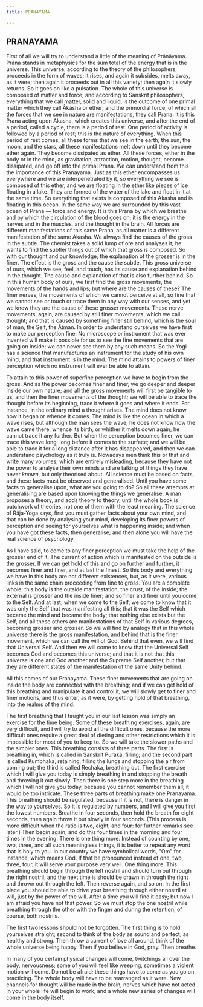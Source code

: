 ```yaml
---
title: PRANAYAMA

---
```





  

## PRANAYAMA

First of all we will try to understand a little of the meaning of
Prânâyama. Prâna stands in metaphysics for the sum total of the energy
that is in the universe. This universe, according to the theory of the
philosophers, proceeds in the form of waves; it rises, and again it
subsides, melts away, as it were; then again it proceeds out in all this
variety; then again it slowly returns. So it goes on like a pulsation.
The whole of this universe is composed of matter and force; and
according to Sanskrit philosophers, everything that we call matter,
solid and liquid, is the outcome of one primal matter which they call
Âkâsha or ether; and the primordial force, of which all the forces that
we see in nature are manifestations, they call Prana. It is this Prana
acting upon Akasha, which creates this universe, and after the end of a
period, called a cycle, there is a period of rest. One period of
activity is followed by a period of rest; this is the nature of
everything. When this period of rest comes, all these forms that we see
in the earth, the sun, the moon, and the stars, all these manifestations
melt down until they become ether again. They become dissipated as
ether. All these forces, either in the body or in the mind, as
gravitation, attraction, motion, thought, become dissipated, and go off
into the primal Prana. We can understand from this the importance of
this Pranayama. Just as this ether encompasses us everywhere and we are
interpenetrated by it, so everything we see is composed of this ether,
and we are floating in the ether like pieces of ice floating in a lake.
They are formed of the water of the lake and float in it at the same
time. So everything that exists is composed of this Akasha and is
floating in this ocean. In the same way we are surrounded by this vast
ocean of Prana — force and energy. It is this Prana by which we breathe
and by which the circulation of the blood goes on; it is the energy in
the nerves and in the muscles, and the thought in the brain. All forces
are different manifestations of this same Prana, as all matter is a
different manifestation of the same Akasha. We always find the causes of
the gross in the subtle. The chemist takes a solid lump of ore and
analyses it; he wants to find the subtler things out of which that gross
is composed. So with our thought and our knowledge; the explanation of
the grosser is in the finer. The effect is the gross and the cause the
subtle. This gross universe of ours, which we see, feel, and touch, has
its cause and explanation behind in the thought. The cause and
explanation of that is also further behind. So in this human body of
ours, we first find the gross movements, the movements of the hands and
lips; but where are the causes of these? The finer nerves, the movements
of which we cannot perceive at all, so fine that we cannot see or touch
or trace them in any way with our senses, and yet we know they are the
cause of these grosser movements. These nerve movements, again, are
caused by still finer movements, which we call thought; and that is
caused by something finer still behind, which is the soul of man, the
Self, the Âtman. In order to understand ourselves we have first to make
our perception fine. No microscope or instrument that was ever invented
will make it possible for us to see the fine movements that are going on
inside; we can never see them by any such means. So the Yogi has a
science that manufactures an instrument for the study of his own mind,
and that instrument is in the mind. The mind attains to powers of finer
perception which no instrument will ever be able to attain.

To attain to this power of superfine perception we have to begin from
the gross. And as the power becomes finer and finer, we go deeper and
deeper inside our own nature; and all the gross movements will first be
tangible to us, and then the finer movements of the thought; we will be
able to trace the thought before its beginning, trace it where it goes
and where it ends. For instance, in the ordinary mind a thought arises.
The mind does not know how it began or whence it comes. The mind is like
the ocean in which a wave rises, but although the man sees the wave, he
does not know how the wave came there, whence its birth, or whither it
melts down again; he cannot trace it any further. But when the
perception becomes finer, we can trace this wave long, long before it
comes to the surface; and we will be able to trace it for a long
distance after it has disappeared, and then we can understand psychology
as it truly is. Nowadays men think this or that and write many volumes,
which are entirely misleading, because they have not the power to
analyse their own minds and are talking of things they have never
*known*, but only theorised about. All science must be based on facts,
and these facts must be observed and generalised. Until you have some
facts to generalise upon, what are you going to do? So all these
attempts at generalising are based upon knowing the things we
generalise. A man proposes a theory, and adds theory to theory, until
the whole book is patchwork of theories, not one of them with the least
meaning. The science of Râja-Yoga says, first you must gather facts
about your own mind, and that can be done by analysing your mind,
developing its finer powers of perception and seeing for yourselves what
is happening inside; and when you have got these facts, then generalise;
and then alone you will have the real science of psychology.

As I have said, to come to any finer perception we must take the help of
the grosser end of it. The current of action which is manifested on the
outside is the grosser. If we can get hold of this and go on further and
further, it becomes finer and finer, and at last the finest. So this
body and everything we have in this body are not different existences,
but, as it were, various links in the same chain proceeding from fine to
gross. You are a complete whole; this body is the outside manifestation,
the crust, of the inside; the external is grosser and the inside finer;
and so finer and finer until you come to the Self. And at last, when we
come to the Self, we come to know that it was only the Self that was
manifesting all this; that it was the Self which became the mind and
became the body; that nothing else exists but the Self, and all these
others are manifestations of that Self in various degrees, becoming
grosser and grosser. So we will find by analogy that in this whole
universe there is the gross manifestation, and behind that is the finer
movement, which we can call the will of God. Behind that even, we will
find that Universal Self. And then we will come to know that the
Universal Self becomes God and becomes this universe; and that it is not
that this universe is one and God another and the Supreme Self another,
but that they are different states of the manifestation of the same
Unity behind.

All this comes of our Pranayama. These finer movements that are going on
inside the body are connected with the breathing; and if we can get hold
of this breathing and manipulate it and control it, we will slowly get
to finer and finer motions, and thus enter, as it were, by getting hold
of that breathing, into the realms of the mind.

The first breathing that I taught you in our last lesson was simply an
exercise for the time being. Some of these breathing exercises, again,
are very difficult, and I will try to avoid all the difficult ones,
because the more difficult ones require a great deal of dieting and
other restrictions which it is impossible for most of you to keep to. So
we will take the slower paths and the simpler ones. This breathing
consists of three parts. The first is breathing in, which is called in
Sanskrit Puraka, filling; and the second part is called Kumbhaka,
retaining, filling the lungs and stopping the air from coming out; the
third is called Rechaka, breathing out. The first exercise which I will
give you today is simply breathing in and stopping the breath and
throwing it out slowly. Then there is one step more in the breathing
which I will not give you today, because you cannot remember them all;
it would be too intricate. These three parts of breathing make one
Pranayama. This breathing should be regulated, because if it is not,
there is danger in the way to yourselves. So it is regulated by numbers,
and I will give you first the lowest numbers. Breathe in four seconds,
then hold the breath for eight seconds, then again throw it out slowly
in four seconds. (This process is more difficult when the ratio is two,
eight, and four: for further remarks see later.) Then begin again, and
do this four times in the morning and four times in the evening. There
is one thing more. Instead of counting by one, two, three, and all such
meaningless things, it is better to repeat any word that is holy to you.
In our country we have symbolical words, "Om" for instance, which means
God. If that be pronounced instead of one, two, three, four, it will
serve your purpose very well. One thing more. This breathing should
begin through the left nostril and should turn out through the right
nostril, and the next time is should be drawn in through the right and
thrown out through the left. Then reverse again, and so on. In the first
place you should be able to drive your breathing through either nostril
at will, just by the power of the will. After a time you will find it
easy; but now I am afraid you have not that power. So we must stop the
one nostril while breathing through the other with the finger and during
the retention, of course, both nostrils.

The first two lessons should not be forgotten. The first thing is to
hold yourselves straight; second to think of the body as sound and
perfect, as healthy and strong. Then throw a current of love all around,
think of the whole universe being happy. Then if you believe in God,
pray. Then breathe.

In many of you certain physical changes will come, twitchings all over
the body, nervousness; some of you will feel like weeping, sometimes a
violent motion will come. Do not be afraid; these things have to come as
you go on practicing. The whole body will have to be rearranged as it
were. New channels for thought will be made in the brain, nerves which
have not acted in your whole life will begin to work, and a whole new
series of changes will come in the body itself.


